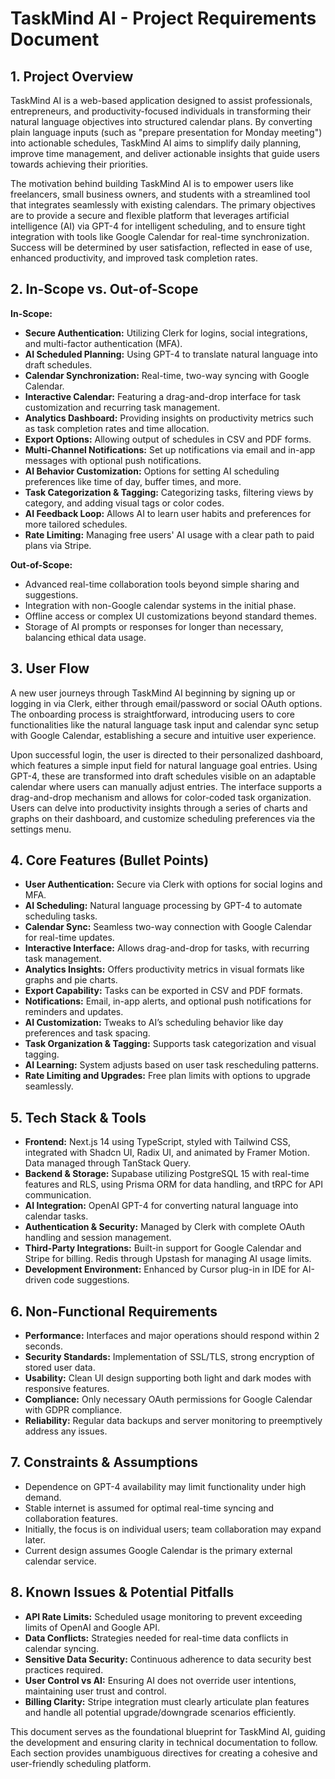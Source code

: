 # TaskMind AI - Project Requirements Document

## 1. Project Overview

TaskMind AI is a web-based application designed to assist professionals, entrepreneurs, and productivity-focused individuals in transforming their natural language objectives into structured calendar plans. By converting plain language inputs (such as "prepare presentation for Monday meeting") into actionable schedules, TaskMind AI aims to simplify daily planning, improve time management, and deliver actionable insights that guide users towards achieving their priorities.

The motivation behind building TaskMind AI is to empower users like freelancers, small business owners, and students with a streamlined tool that integrates seamlessly with existing calendars. The primary objectives are to provide a secure and flexible platform that leverages artificial intelligence (AI) via GPT-4 for intelligent scheduling, and to ensure tight integration with tools like Google Calendar for real-time synchronization. Success will be determined by user satisfaction, reflected in ease of use, enhanced productivity, and improved task completion rates.

## 2. In-Scope vs. Out-of-Scope

**In-Scope:**

*   **Secure Authentication:** Utilizing Clerk for logins, social integrations, and multi-factor authentication (MFA).
*   **AI Scheduled Planning:** Using GPT-4 to translate natural language into draft schedules.
*   **Calendar Synchronization:** Real-time, two-way syncing with Google Calendar.
*   **Interactive Calendar:** Featuring a drag-and-drop interface for task customization and recurring task management.
*   **Analytics Dashboard:** Providing insights on productivity metrics such as task completion rates and time allocation.
*   **Export Options:** Allowing output of schedules in CSV and PDF forms.
*   **Multi-Channel Notifications:** Set up notifications via email and in-app messages with optional push notifications.
*   **AI Behavior Customization:** Options for setting AI scheduling preferences like time of day, buffer times, and more.
*   **Task Categorization & Tagging:** Categorizing tasks, filtering views by category, and adding visual tags or color codes.
*   **AI Feedback Loop:** Allows AI to learn user habits and preferences for more tailored schedules.
*   **Rate Limiting:** Managing free users' AI usage with a clear path to paid plans via Stripe.

**Out-of-Scope:**

*   Advanced real-time collaboration tools beyond simple sharing and suggestions.
*   Integration with non-Google calendar systems in the initial phase.
*   Offline access or complex UI customizations beyond standard themes.
*   Storage of AI prompts or responses for longer than necessary, balancing ethical data usage.

## 3. User Flow

A new user journeys through TaskMind AI beginning by signing up or logging in via Clerk, either through email/password or social OAuth options. The onboarding process is straightforward, introducing users to core functionalities like the natural language task input and calendar sync setup with Google Calendar, establishing a secure and intuitive user experience.

Upon successful login, the user is directed to their personalized dashboard, which features a simple input field for natural language goal entries. Using GPT-4, these are transformed into draft schedules visible on an adaptable calendar where users can manually adjust entries. The interface supports a drag-and-drop mechanism and allows for color-coded task organization. Users can delve into productivity insights through a series of charts and graphs on their dashboard, and customize scheduling preferences via the settings menu.

## 4. Core Features (Bullet Points)

*   **User Authentication:** Secure via Clerk with options for social logins and MFA.
*   **AI Scheduling:** Natural language processing by GPT-4 to automate scheduling tasks.
*   **Calendar Sync:** Seamless two-way connection with Google Calendar for real-time updates.
*   **Interactive Interface:** Allows drag-and-drop for tasks, with recurring task management.
*   **Analytics Insights:** Offers productivity metrics in visual formats like graphs and pie charts.
*   **Export Capability:** Tasks can be exported in CSV and PDF formats.
*   **Notifications:** Email, in-app alerts, and optional push notifications for reminders and updates.
*   **AI Customization:** Tweaks to AI’s scheduling behavior like day preferences and task spacing.
*   **Task Organization & Tagging:** Supports task categorization and visual tagging.
*   **AI Learning:** System adjusts based on user task rescheduling patterns.
*   **Rate Limiting and Upgrades:** Free plan limits with options to upgrade seamlessly.

## 5. Tech Stack & Tools

*   **Frontend:** Next.js 14 using TypeScript, styled with Tailwind CSS, integrated with Shadcn UI, Radix UI, and animated by Framer Motion. Data managed through TanStack Query.
*   **Backend & Storage:** Supabase utilizing PostgreSQL 15 with real-time features and RLS, using Prisma ORM for data handling, and tRPC for API communication.
*   **AI Integration:** OpenAI GPT-4 for converting natural language into calendar tasks.
*   **Authentication & Security:** Managed by Clerk with complete OAuth handling and session management.
*   **Third-Party Integrations:** Built-in support for Google Calendar and Stripe for billing. Redis through Upstash for managing AI usage limits.
*   **Development Environment:** Enhanced by Cursor plug-in in IDE for AI-driven code suggestions.

## 6. Non-Functional Requirements

*   **Performance:** Interfaces and major operations should respond within 2 seconds.
*   **Security Standards:** Implementation of SSL/TLS, strong encryption of stored user data.
*   **Usability:** Clean UI design supporting both light and dark modes with responsive features.
*   **Compliance:** Only necessary OAuth permissions for Google Calendar with GDPR compliance.
*   **Reliability:** Regular data backups and server monitoring to preemptively address any issues.

## 7. Constraints & Assumptions

*   Dependence on GPT-4 availability may limit functionality under high demand.
*   Stable internet is assumed for optimal real-time syncing and collaboration features.
*   Initially, the focus is on individual users; team collaboration may expand later.
*   Current design assumes Google Calendar is the primary external calendar service.

## 8. Known Issues & Potential Pitfalls

*   **API Rate Limits:** Scheduled usage monitoring to prevent exceeding limits of OpenAI and Google API.
*   **Data Conflicts:** Strategies needed for real-time data conflicts in calendar syncing.
*   **Sensitive Data Security:** Continuous adherence to data security best practices required.
*   **User Control vs AI:** Ensuring AI does not override user intentions, maintaining user trust and control.
*   **Billing Clarity:** Stripe integration must clearly articulate plan features and handle all potential upgrade/downgrade scenarios efficiently.

This document serves as the foundational blueprint for TaskMind AI, guiding the development and ensuring clarity in technical documentation to follow. Each section provides unambiguous directives for creating a cohesive and user-friendly scheduling platform.
